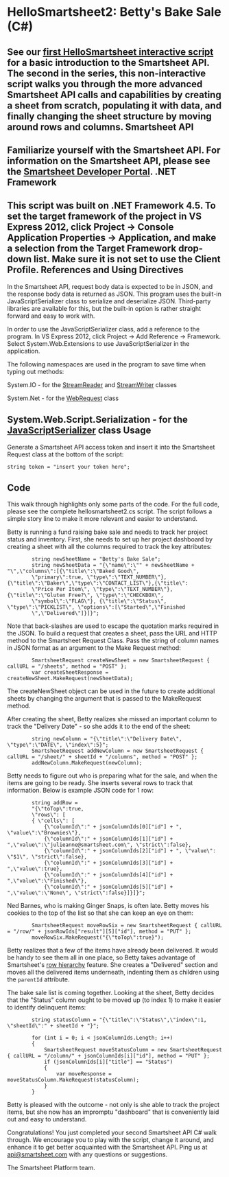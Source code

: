 HelloSmartsheet2: Betty's Bake Sale (C#)
===
See our [first HelloSmartsheet interactive script](https://github.com/smartsheet-platform/samples/blob/master/c%23/Hello%20Smartsheet/README.md) for a basic introduction to the Smartsheet API. The second in the series, this non-interactive script walks you through the more advanced Smartsheet API calls and capabilities by creating a sheet from scratch, populating it with data, and finally changing the sheet structure by moving around rows and columns.
Smartsheet API
---
Familiarize yourself with the Smartsheet API. For information on the Smartsheet API, please see the [Smartsheet Developer Portal](http://smartsheet.com/developers).
.NET Framework
---
This script was built on .NET Framework 4.5. To set the target framework of the project in VS Express 2012, click Project → Console Application Properties → Application, and make a selection from the Target Framework drop-down list. Make sure it is not set to use the Client Profile.
References and Using Directives
---
In the Smartsheet API, request body data is expected to be in JSON, and the response body data is returned as JSON. This program uses the built-in JavaScriptSerializer class to serialize and deserialize JSON. Third-party libraries are available for this, but the built-in option is rather straight forward and easy to work with.

In order to use the JavaScriptSerializer class, add a reference to the program. In VS Express 2012, click Project → Add Reference → Framework. Select System.Web.Extensions to use JavaScriptSerializer in the application. 

The following namespaces are used in the program to save time when typing out methods:

System.IO - for the [StreamReader](http://msdn.microsoft.com/en-us/library/system.io.streamreader.aspx) and [StreamWriter](http://msdn.microsoft.com/en-us/library/system.io.streamwriter.aspx) classes

System.Net - for the [WebRequest](http://msdn.microsoft.com/en-us/library/system.net.webrequest.aspx) class

System.Web.Script.Serialization - for the [JavaScriptSerializer](http://msdn.microsoft.com/en-us/library/system.web.script.serialization.javascriptserializer.aspx) class
Usage
---
Generate a Smartsheet API access token and insert it into the Smartsheet Request class at the bottom of the script:
            
	string token = "insert your token here";

Code
---
This walk through highlights only some parts of the code.  For the full code, please see the complete hellosmartsheet2.cs script.  The script follows a simple story line to make it more relevant and easier to understand.

Betty is running a fund raising bake sale and needs to track her project status and inventory.  First, she needs to set up her project dashboard by creating a sheet with all the columns required to track the key attributes:

            string newSheetName = "Betty's Bake Sale";
            string newSheetData = "{\"name\":\"" + newSheetName + "\",\"columns\":[{\"title\":\"Baked Good\",
			\"primary\":true, \"type\":\"TEXT_NUMBER\"},{\"title\":\"Baker\",\"type\":\"CONTACT_LIST\"},{\"title\":
			\"Price Per Item\", \"type\":\"TEXT_NUMBER\"}, {\"title\":\"Gluten Free?\", \"type\":\"CHECKBOX\", 
			\"symbol\":\"FLAG\"}, {\"title\":\"Status\", \"type\":\"PICKLIST\", \"options\":[\"Started\",\"Finished
			\",\"Delivered\"]}]}";

Note that back-slashes are used to escape the quotation marks required in the JSON. To build a request that creates a sheet, pass the URL and HTTP method to the Smartsheet Request Class. Pass the string of column names in JSON format as an argument to the Make Request method:

            SmartsheetRequest createNewSheet = new SmartsheetRequest { callURL = "/sheets", method = "POST" };
            var createSheetResponse = createNewSheet.MakeRequest(newSheetData);

The createNewSheet object can be used in the future to create additional sheets by changing the argument that is passed to the MakeRequest method.

After creating the sheet, Betty realizes she missed an important column to track the "Delivery Date" - so she adds it to the end of the sheet:

            string newColumn = "{\"title\":\"Delivery Date\", \"type\":\"DATE\", \"index\":5}";
            SmartsheetRequest addNewColumn = new SmartsheetRequest { callURL = "/sheet/" + sheetId + "/columns", method = "POST" };
            addNewColumn.MakeRequest(newColumn);

Betty needs to figure out who is preparing what for the sale, and when the items are going to be ready. She inserts several rows to track that information. Below is example JSON code for 1 row: 

            string addRow = 
			"{\"toTop\":true, 
			\"rows\": [
			{ \"cells\": [
				{\"columnId\":" + jsonColumnIds[0]["id"] + ", \"value\":\"Brownies\"}, 
				{\"columnId\":" + jsonColumnIds[1]["id"] + ",\"value\":\"julieanne@smartsheet.com\", \"strict\":false}, 
				{\"columnId\":" + jsonColumnIds[2]["id"] + ", \"value\": \"$1\", \"strict\":false}, 
				{\"columnId\":" + jsonColumnIds[3]["id"] + ",\"value\":true}, 
				{\"columnId\":" + jsonColumnIds[4]["id"] + ",\"value\":\"Finished\"}, 
				{\"columnId\":" + jsonColumnIds[5]["id"] + ",\"value\":\"None\", \"strict\":false}]}]}";
            
Ned Barnes, who is making Ginger Snaps, is often late. Betty moves his cookies to the top of the list so that she can keep an eye on them:

            SmartsheetRequest moveRowSix = new SmartsheetRequest { callURL = "/row/" + jsonRowIds["result"][5]["id"], method = "PUT" };
            moveRowSix.MakeRequest("{\"toTop\":true}");

Betty realizes that a few of the items have already been delivered. It would be handy to see them all in one place, so Betty takes advantage of Smartsheet's [row hierarchy](http://help.smartsheet.com/customer/portal/articles/504734-hierarchy-indenting-outdenting-rows) feature. She creates a "Delivered" section and moves all the delivered items underneath, indenting them as children using the <code>parentId</code> attribute.

The bake sale list is coming together. Looking at the sheet, Betty decides that the "Status" column ought to be moved up (to index 1) to make it easier to identify delinquent items:

            string statusColumn = "{\"title\":\"Status\",\"index\":1, \"sheetId\":" + sheetId + "}";

            for (int i = 0; i < jsonColumnIds.Length; i++)
            {
                SmartsheetRequest moveStatusColumn = new SmartsheetRequest { callURL = "/column/" + jsonColumnIds[i]["id"], method = "PUT" };
                if (jsonColumnIds[i]["title"] == "Status")
                {
                    var moveResponse = moveStatusColumn.MakeRequest(statusColumn);
                }
			}

Betty is pleased with the outcome - not only is she able to track the project items, but she now has an impromptu "dashboard" that is conveniently laid out and easy to understand.
	
Congratulations! You just completed your second Smartsheet API C# walk through. We encourage you to play with the script, change it around, and enhance it to get better acquainted with the Smartsheet API. Ping us at api@smartsheet.com with any questions or suggestions.

The Smartsheet Platform team. 